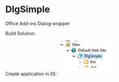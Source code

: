 # DlgSimple
Office Add-ins Dialog wrapper


Build Solution.

Create application in IIS :
![Alt text](/images/iisapplication.png?raw=true "Title")
